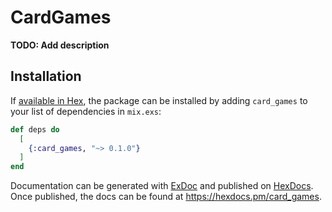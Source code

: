 # CardGames

**TODO: Add description**

## Installation

If [available in Hex](https://hex.pm/docs/publish), the package can be installed
by adding `card_games` to your list of dependencies in `mix.exs`:

```elixir
def deps do
  [
    {:card_games, "~> 0.1.0"}
  ]
end
```

Documentation can be generated with [ExDoc](https://github.com/elixir-lang/ex_doc)
and published on [HexDocs](https://hexdocs.pm). Once published, the docs can
be found at <https://hexdocs.pm/card_games>.

